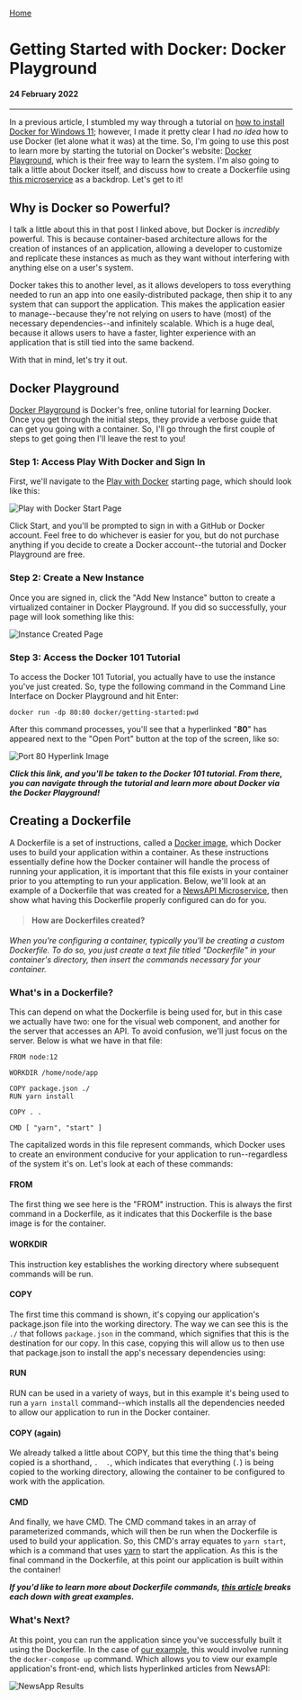 <a href="../index.html">Home</a>

# Getting Started with Docker: Docker Playground #
#### 24 February 2022 ####
---

In a previous article, I stumbled my way through a tutorial on [how to install Docker for Windows 11](https://dev.to/dronk6/getting-started-with-docker-windows-11-3ihn); however, I made it pretty clear I had _no idea_ how to use Docker (let alone what it was) at the time. So, I'm going to use this post to learn more by starting the tutorial on Docker's website: [Docker Playground](https://www.docker.com/101-tutorial), which is their free way to learn the system. I'm also going to talk a little about Docker itself, and discuss how to create a Dockerfile using [this microservice](https://www.docker.com/101-tutorial) as a backdrop. Let's get to it!

## Why is Docker so Powerful? ##
I talk a little about this in that post I linked above, but Docker is _incredibly_ powerful. This is because container-based architecture allows for the creation of instances of an application, allowing a developer to customize and replicate these instances as much as they want without interfering with anything else on a user's system. 

Docker takes this to another level, as it allows developers to toss everything needed to run an app into one easily-distributed package, then ship it to any system that can support the application. This makes the application easier to manage--because they're not relying on users to have (most) of the necessary dependencies--and infinitely scalable. Which is a huge deal, because it allows users to have a faster, lighter experience with an application that is still tied into the same backend.

With that in mind, let's try it out.

## Docker Playground ##
[Docker Playground](https://www.docker.com/101-tutorial) is Docker's free, online tutorial for learning Docker. Once you get through the initial steps, they provide a verbose guide that can get you going with a container. So, I'll go through the first couple of steps to get going then I'll leave the rest to you!

### Step 1: Access Play With Docker and Sign In ###
First, we'll navigate to the [Play with Docker](https://labs.play-with-docker.com/) starting page, which should look like this:

![Play with Docker Start Page](https://dev-to-uploads.s3.amazonaws.com/uploads/articles/3d7zld6ibh1fhc4dpsg7.png)
 
Click Start, and you'll be prompted to sign in with a GitHub or Docker account. Feel free to do whichever is easier for you, but do not purchase anything if you decide to create a Docker account--the tutorial and Docker Playground are free.

### Step 2: Create a New Instance ###
Once you are signed in, click the "Add New Instance" button to create a virtualized container in Docker Playground. If you did so successfully, your page will look something like this:

![Instance Created Page](https://dev-to-uploads.s3.amazonaws.com/uploads/articles/ffbt819cfbb429eehuyk.png)

### Step 3: Access the Docker 101 Tutorial ###
To access the Docker 101 Tutorial, you actually have to use the instance you've just created. So, type the following command in the Command Line Interface on Docker Playground and hit Enter:

` docker run -dp 80:80 docker/getting-started:pwd `

After this command processes, you'll see that a hyperlinked "**80**" has appeared next to the "Open Port" button at the top of the screen, like so:

![Port 80 Hyperlink Image](https://dev-to-uploads.s3.amazonaws.com/uploads/articles/4fs6ze036aoqrqq5l6sq.png)

**_Click this link, and you'll be taken to the Docker 101 tutorial. From there, you can navigate through the tutorial and learn more about Docker via the Docker Playground!_**

## Creating a Dockerfile ##
A Dockerfile is a set of instructions, called a [Docker image](https://searchitoperations.techtarget.com/definition/Docker-image), which Docker uses to build your application within a container. As these instructions essentially define how the Docker container will handle the process of running your application, it is important that this file exists in your container prior to you attempting to run your application. Below, we'll look at an example of a Dockerfile that was created for a [NewsAPI Microservice](https://github.com/heyMP/ist402-docker/tree/master/labs/7-news-api-microservice), then show what having this Dockerfile properly configured can do for you.

> #### How are Dockerfiles created? ####
_When you're configuring a container, typically you'll be creating a custom Dockerfile. To do so, you just create a text file titled "Dockerfile" in your container's directory, then insert the commands necessary for your container._

### What's in a Dockerfile? ###
This can depend on what the Dockerfile is being used for, but in this case we actually have two: one for the visual web component, and another for the server that accesses an API. To avoid confusion, we'll just focus on the server. Below is what we have in that file: 

```
FROM node:12

WORKDIR /home/node/app

COPY package.json ./
RUN yarn install

COPY . .

CMD [ "yarn", "start" ]
```

The capitalized words in this file represent commands, which Docker uses to create an environment conducive for your application to run--regardless of the system it's on. Let's look at each of these commands:

#### FROM ####
The first thing we see here is the "FROM" instruction. This is always the first command in a Dockerfile, as it indicates that this Dockerfile is the base image is for the container.

#### WORKDIR ####
This instruction key establishes the working directory where subsequent commands will be run.

#### COPY ####
The first time this command is shown, it's copying our application's package.json file into the working directory. The way we can see this is the `./` that follows `package.json` in the command, which signifies that this is the destination for our copy. In this case, copying this will allow us to then use that package.json to install the app's necessary dependencies using:

#### RUN ####
RUN can be used in a variety of ways, but in this example it's being used to run a `yarn install` command--which installs all the dependencies needed to allow our application to run in the Docker container.

#### COPY (again) ####
We already talked a little about COPY, but this time the thing that's being copied is a shorthand, `.  .`, which indicates that everything (`.`) is being copied to the working directory, allowing the container to be configured to work with the application.

#### CMD ####
And finally, we have CMD. The CMD command takes in an array of parameterized commands, which will then be run when the Dockerfile is used to build your application. So, this CMD's array equates to `yarn start`, which is a command that uses [yarn](https://yarnpkg.com/) to start the application. As this is the final command in the Dockerfile, at this point our application is built within the container!

**_If you'd like to learn more about Dockerfile commands, [this article](https://takacsmark.com/dockerfile-tutorial-by-example-dockerfile-best-practices-2018/#dockerfile-key-instructions-best-practices) breaks each down with great examples._**

### What's Next? ###
At this point, you can run the application since you've successfully built it using the Dockerfile. In the case of [our example](https://github.com/heyMP/ist402-docker/tree/master/labs/7-news-api-microservice), this would involve running the `docker-compose up` command. Which allows you to view our example application's front-end, which lists hyperlinked articles from NewsAPI:

![NewsApp Results](https://dev-to-uploads.s3.amazonaws.com/uploads/articles/avhsunt5pbax3pxu0t97.png)
 
